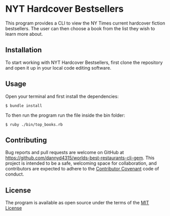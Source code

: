 # NYT Hardcover Bestsellers 

This program provides a CLI to view the NY Times current hardcover fiction bestsellers. The user can then choose a book from the list they wish to learn more about.

## Installation

To start working with NYT Hardcover Bestsellers, first clone the repository and open it up in your local code editing software. 

## Usage

Open your terminal and first install the dependencies:

    $ bundle install

To then run the program run the file inside the bin folder:

    $ ruby ./bin/top_books.rb

## Contributing

Bug reports and pull requests are welcome on GitHub at https://github.com/dannyd4315/worlds-best-restaurants-cli-gem. This project is intended to be a safe, welcoming space for collaboration, and contributors are expected to adhere to the [Contributor Covenant](contributor-covenant.org) code of conduct.


## License

The program is available as open source under the terms of the [MIT License](http://opensource.org/licenses/MIT)

